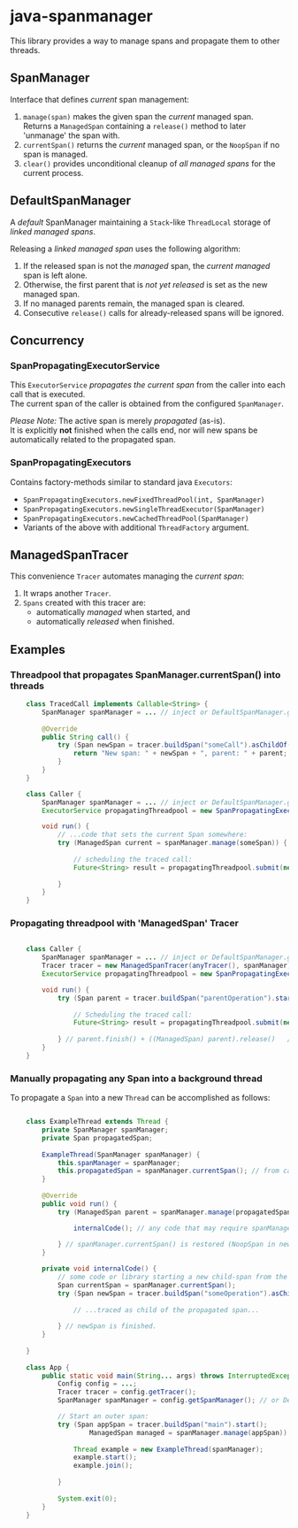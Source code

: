# java-spanmanager

This library provides a way to manage spans and propagate them to other threads.

## SpanManager

Interface that defines _current_ span management:
 1. `manage(span)` makes the given span the _current_ managed span.  
    Returns a `ManagedSpan` containing a `release()` method
    to later 'unmanage' the span with.
 2. `currentSpan()` returns the _current_ managed span,
    or the `NoopSpan` if no span is managed.
 3. `clear()` provides unconditional cleanup of _all managed spans_ for the current process.

## DefaultSpanManager

A _default_ SpanManager maintaining a `Stack`-like `ThreadLocal` storage of _linked managed spans_.

Releasing a _linked managed span_ uses the following algorithm:
 1. If the released span is not the _managed_ span, the _current managed_ span is left alone.
 2. Otherwise, the first parent that is <em>not yet released</em> is set as the new managed span.
 3. If no managed parents remain, the managed span is cleared.
 4. Consecutive `release()` calls for already-released spans will be ignored.

## Concurrency

### SpanPropagatingExecutorService

This `ExecutorService` _propagates the current span_ 
from the caller into each call that is executed.  
The current span of the caller is obtained from the configured `SpanManager`.

_Please Note:_ The active span is merely _propagated_ (as-is).  
It is explicitly **not** finished when the calls end,
nor will new spans be automatically related to the propagated span.

### SpanPropagatingExecutors

Contains factory-methods similar to standard java `Executors`:  
 - `SpanPropagatingExecutors.newFixedThreadPool(int, SpanManager)`
 - `SpanPropagatingExecutors.newSingleThreadExecutor(SpanManager)`
 - `SpanPropagatingExecutors.newCachedThreadPool(SpanManager)`
 - Variants of the above with additional `ThreadFactory` argument.

## ManagedSpanTracer

This convenience `Tracer` automates managing the _current span_:
 1. It wraps another `Tracer`.
 2. `Spans` created with this tracer are:
    - automatically _managed_ when started, and
    - automatically _released_ when finished.

## Examples

### Threadpool that propagates SpanManager.currentSpan() into threads

```java
    class TracedCall implements Callable<String> {
        SpanManager spanManager = ... // inject or DefaultSpanManager.getInstance();
        
        @Override
        public String call() {
            try (Span newSpan = tracer.buildSpan("someCall").asChildOf(spanManager.currentSpan().context()).start()) {
                return "New span: " + newSpan + ", parent: " + parent;
            }
        }
    }

    class Caller {
        SpanManager spanManager = ... // inject or DefaultSpanManager.getInstance(); 
        ExecutorService propagatingThreadpool = new SpanPropagatingExecutorService(anyThreadpool(), spanManager);

        void run() {
            // ...code that sets the current Span somewhere:
            try (ManagedSpan current = spanManager.manage(someSpan)) {
                
                // scheduling the traced call:
                Future<String> result = propagatingThreadpool.submit(new TracedCall());
                
            }
        }
    }

```

### Propagating threadpool with 'ManagedSpan' Tracer

```java

    class Caller {
        SpanManager spanManager = ... // inject or DefaultSpanManager.getInstance();
        Tracer tracer = new ManagedSpanTracer(anyTracer(), spanManager);
        ExecutorService propagatingThreadpool = new SpanPropagatingExecutorService(anyThreadpool(), spanManager);

        void run() {
            try (Span parent = tracer.buildSpan("parentOperation").start()) { // parent === spanManager.currentSpan()
            
                // Scheduling the traced call:
                Future<String> result = propagatingThreadpool.submit(new TracedCall());
                
            } // parent.finish() + ((ManagedSpan) parent).release()   // Performed by ManagedSpanTracer
        }
    }

```

### Manually propagating any Span into a background thread

To propagate a `Span` into a new `Thread` can be accomplished as follows:

```java

    class ExampleThread extends Thread {
        private SpanManager spanManager;
        private Span propagatedSpan;
        
        ExampleThread(SpanManager spanManager) {
            this.spanManager = spanManager;
            this.propagatedSpan = spanManager.currentSpan(); // from calling thread.
        }
        
        @Override
        public void run() {
            try (ManagedSpan parent = spanManager.manage(propagatedSpan)) { // make currentSpan() === propagatedSpan

                internalCode(); // any code that may require spanManager.currentSpan();
                
            } // spanManager.currentSpan() is restored (NoopSpan in new thread).
        }

        private void internalCode() {
            // some code or library starting a new child-span from the 'current' span:
            Span currentSpan = spanManager.currentSpan();
            try (Span newSpan = tracer.buildSpan("someOperation").asChildOf(currentSpan.context()).start()) {
            
                // ...traced as child of the propagated span...
                
            } // newSpan is finished.
        }
      
    }
    
    class App {
        public static void main(String... args) throws InterruptedException {
            Config config = ...;
            Tracer tracer = config.getTracer();
            SpanManager spanManager = config.getSpanManager(); // or DefaultSpanManager.getInstance();

            // Start an outer span:
            try (Span appSpan = tracer.buildSpan("main").start();
                    ManagedSpan managed = spanManager.manage(appSpan)) {
            
                Thread example = new ExampleThread(spanManager);
                example.start();
                example.join();
                
            }
            
            System.exit(0);
        }
    }

```
